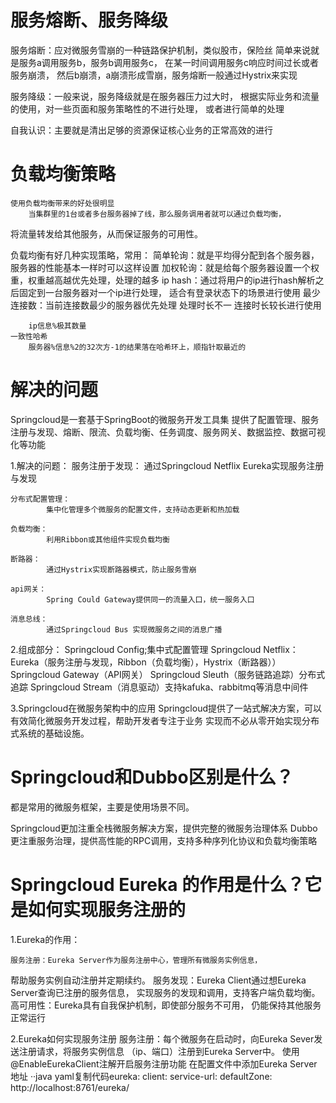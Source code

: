 

# 服务熔断、服务降级
服务熔断：应对微服务雪崩的一种链路保护机制，类似股市，保险丝
    简单来说就是服务a调用服务b，服务b调用服务c，
    在某一时间调用服务c响应时间过长或者服务崩溃，
    然后b崩溃，a崩溃形成雪崩，服务熔断一般通过Hystrix来实现

服务降级：一般来说，服务降级就是在服务器压力过大时，
        根据实际业务和流量的使用，对一些页面和服务策略性的不进行处理，
        或者进行简单的处理

自我认识：主要就是清出足够的资源保证核心业务的正常高效的进行



# 负载均衡策略
    使用负载均衡带来的好处很明显
        当集群里的1台或者多台服务器掉了线，那么服务调用者就可以通过负载均衡，
将流量转发给其他服务，从而保证服务的可用性。


负载均衡有好几种实现策略，常用：
    简单轮询：就是平均得分配到各个服务器，服务器的性能基本一样时可以这样设置
    加权轮询：就是给每个服务器设置一个权重，权重越高越优先处理，处理的越多
    ip hash：通过将用户的ip进行hash解析之后固定到一台服务器对一个ip进行处理，
            适合有登录状态下的场景进行使用
    最少连接数：当前连接数最少的服务器优先处理   处理时长不一  连接时长较长进行使用


        ip信息%极其数量
    一致性哈希
        服务器%信息%2的32次方-1的结果落在哈希环上，顺指针取最近的



# 解决的问题
Springcloud是一套基于SpringBoot的微服务开发工具集
    提供了配置管理、服务注册与发现、熔断、限流、负载均衡、任务调度、服务网关、数据监控、数据可视化等功能

1.解决的问题：
    服务注册于发现：
            通过Springcloud Netflix Eureka实现服务注册与发现
    
    分布式配置管理：
            集中化管理多个微服务的配置文件，支持动态更新和热加载

    负载均衡：
            利用Ribbon或其他组件实现负载均衡

    断路器：
            通过Hystrix实现断路器模式，防止服务雪崩

    api网关：
            Spring Could Gateway提供同一的流量入口，统一服务入口

    消息总线：
            通过Springcloud Bus 实现微服务之间的消息广播

2.组成部分：
        Springcloud Config;集中式配置管理
        Springcloud Netflix：
            Eureka（服务注册与发现，Ribbon（负载均衡），Hystrix（断路器））
        Springcloud Gateway（API网关）
        Springcloud Sleuth（服务链路追踪）分布式追踪
        Springcloud Stream（消息驱动）支持kafuka、rabbitmq等消息中间件

3.Springcloud在微服务架构中的应用
Springcloud提供了一站式解决方案，可以有效简化微服务开发过程，帮助开发者专注于业务
    实现而不必从零开始实现分布式系统的基础设施。




# Springcloud和Dubbo区别是什么？

都是常用的微服务框架，主要是使用场景不同。

Springcloud更加注重全栈微服务解决方案，提供完整的微服务治理体系
Dubbo更注重服务治理，提供高性能的RPC调用，支持多种序列化协议和负载均衡策略




# Springcloud Eureka 的作用是什么？它是如何实现服务注册的

1.Eureka的作用：

    服务注册：Eureka Server作为服务注册中心，管理所有微服务实例信息，
帮助服务实例自动注册并定期续约。
    服务发现：Eureka Client通过想Eureka Server查询已注册的服务信息，
实现服务的发现和调用，支持客户端负载均衡。
    高可用性：Eureka具有自我保护机制，即使部分服务不可用，
仍能保持其他服务正常运行

2.Eureka如何实现服务注册
    服务注册：每个微服务在启动时，向Eureka Sever发送注册请求，将服务实例信息
（ip、端口）注册到Eureka Server中。
        使用@EnableEurekaClient注解开启服务注册功能
        在配置文件中添加Eureka Server地址
··java
yaml复制代码eureka:
client:
service-url:
defaultZone: http://localhost:8761/eureka/
















































